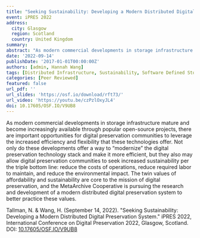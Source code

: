 ```yaml
---
title: "Seeking Sustainability: Developing a Modern Distributed Digital Preservation System."
event: iPRES 2022
address:
  city: Glasgow
  region: Scotland
  country: United Kingdom
summary:
abstract: "As modern commercial developments in storage infrastructure mature and become increasingly available through popular open-source projects, there are important opportunities for digital preservation communities to leverage the increased efficiency and flexibility that these technologies offer. Not only do these developments offer a way to “modernize” the digital preservation technology stack and make it more efficient, but they also may allow digital preservation communities to seek increased sustainability per the triple bottom line: reduce the costs of operations, reduce required labor to maintain, and reduce the environmental impact. The twin values of affordability and sustainability are core to the mission of digital preservation, and the MetaArchive Cooperative is pursuing the research and development of a modern distributed digital preservation system to better practice these values."
date: '2022-09-14'
publishDate: '2017-01-01T00:00:00Z'
authors: [admin, Hannah Wang]
tags: [Distributed Infrastructure, Sustainability, Software Defined Storage, Inclusion]
categories: [Peer Reviewed]
featured: false
url_pdf: ''
url_slides: 'https://osf.io/download/rft73/'
url_video: 'https://youtu.be/czPzlOxyJL4'
doi: 10.17605/OSF.IO/V9UB8
---
```

As modern commercial developments in storage infrastructure mature and become increasingly available through popular open-source projects, there are important opportunities for digital preservation communities to leverage the increased efficiency and flexibility that these technologies offer. Not only do these developments offer a way to “modernize” the digital preservation technology stack and make it more efficient, but they also may allow digital preservation communities to seek increased sustainability per the triple bottom line: reduce the costs of operations, reduce required labor to maintain, and reduce the environmental impact. The twin values of affordability and sustainability are core to the mission of digital preservation, and the MetaArchive Cooperative is pursuing the research and development of a modern distributed digital preservation system to better practice these values.

Tallman, N. & Wang, H. (September 14, 2022). "Seeking Sustainability: Developing a Modern Distributed Digital Preservation System." iPRES 2022, International Conference on Digital Preservation 2022,
Glasgow, Scotland. DOI: [10.17605/OSF.IO/V9UB8](https://doi.org/10.17605/OSF.IO/V9UB8)